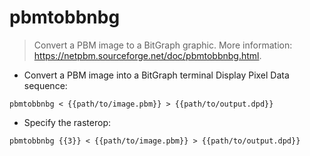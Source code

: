 # pbmtobbnbg

> Convert a PBM image to a BitGraph graphic.
> More information: <https://netpbm.sourceforge.net/doc/pbmtobbnbg.html>.

- Convert a PBM image into a BitGraph terminal Display Pixel Data sequence:

`pbmtobbnbg < {{path/to/image.pbm}} > {{path/to/output.dpd}}`

- Specify the rasterop:

`pbmtobbnbg {{3}} < {{path/to/image.pbm}} > {{path/to/output.dpd}}`
